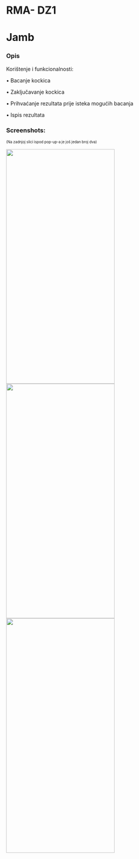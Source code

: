 # RMA- DZ1
# Jamb

### Opis
Korištenje i funkcionalnosti:

• Bacanje kockica

• Zaključavanje kockica

• Prihvaćanje rezultata prije isteka mogućih bacanja

• Ispis rezultata


### Screenshots:
<sub><sub>(Na zadnjoj slici ispod pop-up-a je još jedan broj dva)</sub></sub>
  
<img src="https://user-images.githubusercontent.com/61355658/159076285-39e981fc-c38f-4892-ab84-224c24dc2f32.png" width="293" height="633"> <img src="https://user-images.githubusercontent.com/61355658/159076389-8f2c4c2c-72c1-4e18-99ce-748042a1507a.png" width="293" height="633"> <img src="https://user-images.githubusercontent.com/61355658/159076418-9b182c0a-d1da-498e-93fb-0f87273c0c2b.png" width="293" height="633">
